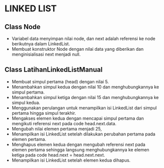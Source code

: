 # LINKED LIST
## Class Node
- Variabel data menyimpan nilai node, dan next adalah referensi ke node berikutnya dalam 
LinkedList.
- Membuat konstruktor Node dengan nilai data yang diberikan dan menginisialisasi next
menjadi null.
## Class LatihanLinkedListManual
- Membuat simpul pertama (head) dengan nilai 5.
- Menambahkan simpul kedua dengan nilai 10 dan menghubungkannya ke simpul pertama.
- Menambahkan simpul ketiga dengan nilai 15 dan menghubungkannya ke simpul kedua.
- Menggunakan perulangan untuk menampilkan isi LinkedList dari simpul pertama hingga 
simpul terakhir.
- Mengakses elemen kedua dengan mencapai simpul pertama dan mengikuti referensi next
pada code head.next.data.
- Mengubah nilai elemen pertama menjadi 25,
- Menampilkan isi LinkedList setelah dilakukan perubahan pertama pada elemen pertama.
- Menghapus elemen kedua dengan mengubah referensi next pada elemen pertama 
sehingga langsung menghubungkannya ke elemen ketiga pada code head.next = 
head.next.next.
- Menampilkan isi LinkedList setelah elemen kedua dihapus.
